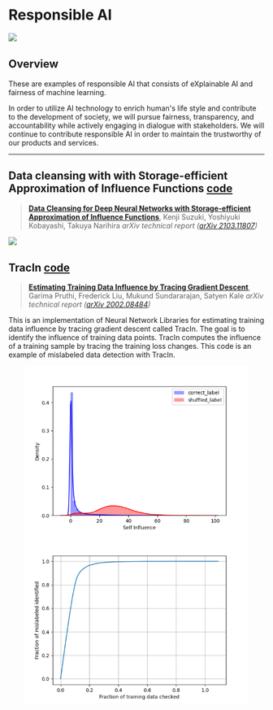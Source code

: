 # Responsible AI

![](./imgs/responsible_ai.png)

## Overview

These are examples of responsible AI that consists of eXplainable AI and fairness of machine learning. 


In order to utilize AI technology to enrich human's life style and contribute to the development of society, we will pursue fairness,  transparency, and accountability while actively engaging in dialogue with stakeholders. We will continue to contribute responsible AI in order to maintain the trustworthy of our products and services.

---

## Data cleansing with with Storage-efficient Approximation of Influence Functions [code](./data_cleansing/)

> [**Data Cleansing for Deep Neural Networks with Storage-efficient Approximation of Influence Functions**]((https://arxiv.org/abs/2103.11807).),
> Kenji Suzuki, Yoshiyuki Kobayashi, Takuya Narihira
> *arXiv technical report ([arXiv 2103.11807]( https://arxiv.org/abs/2103.11807))*            

![](./data_cleansing/imgs/datacleansing.png)

## TracIn [code](./tracin/)
> [**Estimating Training Data Influence by Tracing Gradient Descent**]((https://arxiv.org/abs/2002.08484).),
> Garima Pruthi, Frederick Liu, Mukund Sundararajan, Satyen Kale
> *arXiv technical report ([arXiv 2002.08484](https://arxiv.org/abs/2002.08484))* 

This is an implementation of Neural Network Libraries for estimating training data influence by tracing gradient descent called TracIn. The goal is to identify the influence of training data points. TracIn computes the influence of a training sample by tracing the training loss changes. This code is an example of mislabeled data detection with TracIn. 

<p align="center">
<img src="./tracin/figure/self_influence_distribution.png" width="440px"><img src="./tracin/figure/score_curve.png" width="440px">
</p>